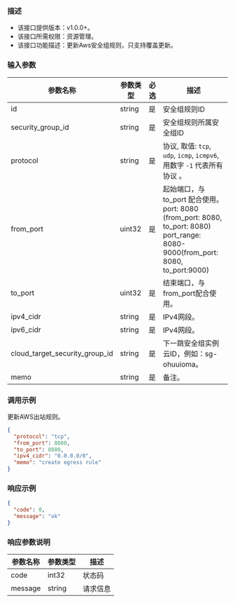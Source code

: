 ### 描述

- 该接口提供版本：v1.0.0+。
- 该接口所需权限：资源管理。
- 该接口功能描述：更新Aws安全组规则，只支持覆盖更新。

### 输入参数

| 参数名称                           | 参数类型   | 必选  | 描述                                                                                                                               |
|--------------------------------|--------|-----|----------------------------------------------------------------------------------------------------------------------------------|
| id                             | string | 是   | 安全组规则ID                                                                                                                          |
| security_group_id              | string | 是   | 安全组规则所属安全组ID                                                                                                                     |
| protocol                       | string | 是   | 协议, 取值: `tcp`, `udp`, `icmp`, `icmpv6`,用数字 `-1` 代表所有协议 。                                                                         |
| from_port                      | uint32 | 是   | 起始端口，与 to_port 配合使用。<br />port: 8080 (from_port: 8080, to_port: 8080) <br />port_range: 8080-9000(from_port: 8080, to_port:9000) |
| to_port                        | uint32 | 是   | 结束端口，与from_port配合使用。                                                                                                             |
| ipv4_cidr                      | string | 是   | IPv4网段。                                                                                                                          |
| ipv6_cidr                      | string | 是   | IPv4网段。                                                                                                                          |
| cloud_target_security_group_id | string | 是   | 下一跳安全组实例云ID，例如：sg-ohuuioma。                                                                                                      |
| memo                           | string | 是   | 备注。                                                                                                                              |

### 调用示例

更新AWS出站规则。

```json
{
  "protocol": "tcp",
  "from_port": 8080,
  "to_port": 8080,
  "ipv4_cidr": "0.0.0.0/0",
  "memo": "create egress rule"
}
```

### 响应示例

```json
{
  "code": 0,
  "message": "ok"
}
```

### 响应参数说明

| 参数名称    | 参数类型   | 描述   |
|---------|--------|------|
| code    | int32  | 状态码  |
| message | string | 请求信息 |
